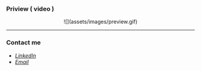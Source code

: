 ### Priview ( video )

<div align="center">
![](assets/images/preview.gif)
</div>

---

### Contact me

- *[LinkedIn](www.linkedin.com/in/kolsoumshirali20026)*
- *[Email](kolsoumshirali2002@gmail.com)*